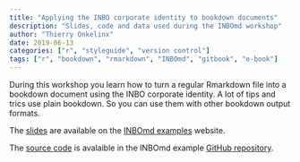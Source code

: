 ```yaml
---
title: "Applying the INBO corporate identity to bookdown documents"
description: "Slides, code and data used during the INBOmd workshop"
author: "Thierry Onkelinx"
date: 2019-06-13
categories: ["r", "styleguide", "version control"]
tags: ["r", "bookdown", "rmarkdown", "INBOmd", "gitbook", "e-book"]
---
```


During this workshop you learn how to turn a regular Rmarkdown file into a bookdown document using the INBO corporate identity. A lot of tips and trics use plain bookdown. So you can use them with other bookdown output formats.

The [slides](https://inbomd-examples.netlify.com/inbomd_workshop/inbomd_workshop.pdf) are available on the [INBOmd examples](https://inbomd-examples.netlify.com) website.

The [source code](https://github.com/inbo/inbomd_examples/tree/master/source/inbomd_workshop) is avalaible in the INBOmd example [GitHub repository](https://github.com/inbo/inbomd_examples).
